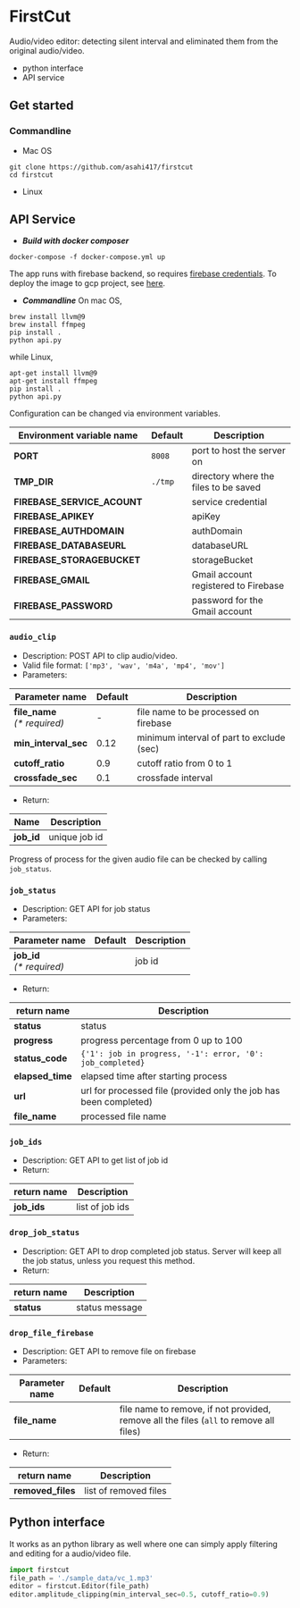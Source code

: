 # FirstCut
Audio/video editor: detecting silent interval and eliminated them from the original audio/video.
- python interface
- API service

## Get started
### Commandline
- Mac OS
```shell script
git clone https://github.com/asahi417/firstcut
cd firstcut
```
- Linux

## API Service
- ***Build with docker composer***

```shell script
docker-compose -f docker-compose.yml up
```

The app runs with firebase backend, so requires [firebase credentials](FIREBASE.md).
To deploy the image to gcp project, see [here](DEPLOY_GCP.md).

- ***Commandline***
On mac OS, 
```shell script
brew install llvm@9
brew install ffmpeg
pip install .
python api.py
```
while Linux, 

```shell script
apt-get install llvm@9
apt-get install ffmpeg
pip install .
python api.py
``` 

Configuration can be changed via environment variables. 

| Environment variable name  | Default | Description                                                                                         |
| -------------------------- | ------- | --------------------------------------------------------------------------------------------------- |
| **PORT**                   | `8008`  | port to host the server on                                                                          |
| **TMP_DIR**                | `./tmp` | directory where the files to be saved |
| **FIREBASE_SERVICE_ACOUNT**|         | service credential |
| **FIREBASE_APIKEY**        |         | apiKey |
| **FIREBASE_AUTHDOMAIN**    |         | authDomain |
| **FIREBASE_DATABASEURL**   |         | databaseURL |
| **FIREBASE_STORAGEBUCKET** |         | storageBucket |
| **FIREBASE_GMAIL**         |         | Gmail account registered to Firebase |
| **FIREBASE_PASSWORD**      |         | password for the Gmail account |


### `audio_clip`
- Description: POST API to clip audio/video.
- Valid file format: `['mp3', 'wav', 'm4a', 'mp4', 'mov']`
- Parameters:

| Parameter name                            | Default              | Description                           |
| ----------------------------------------- | -------------------- | ------------------------------------- |
| **file_name**<br />_(\* required)_        |  -                   | file name to be processed on firebase |
| **min_interval_sec**                      | 0.12                 | minimum interval of part to exclude (sec) |
| **cutoff_ratio**                          | 0.9                  | cutoff ratio from 0 to 1 |
| **crossfade_sec**                         | 0.1                  | crossfade interval |
 
- Return:

| Name       | Description                                     |
| ---------- | ----------------------------------------------- |
| **job_id** | unique job id  |

Progress of process for the given audio file can be checked by calling `job_status`. 

### `job_status`
- Description: GET API for job status
- Parameters:

| Parameter name                  | Default | Description                                                                         |
| ------------------------------- | ------- | ----------------------------------------------------------------------------------- |
| **job_id**<br />_(\* required)_ |         | job id |

- Return:

| return name         | Description                                     |
| ------------------- | ----------------------------------------------- |
| **status**          | status |
| **progress**        | progress percentage from 0 up to 100 |
| **status_code**     | `{'1': job in progress, '-1': error, '0': job_completed}` |
| **elapsed_time**    | elapsed time after starting process |
| **url**             | url for processed file (provided only the job has been completed) |
| **file_name**       | processed file name |


### `job_ids`
- Description: GET API to get list of job id
- Return:

| return name         | Description     |
| ------------------- | --------------- |
| **job_ids**         | list of job ids |


### `drop_job_status`
- Description: GET API to drop completed job status. Server will keep all the job status, unless you request this method. 
- Return:

| return name         | Description    |
| ------------------- | -------------- |
| **status**          | status message |

### `drop_file_firebase`
- Description: GET API to remove file on firebase 
- Parameters:

| Parameter name   | Default | Description                                                                         |
| ---------------- | ------- | ----------------------------------------------------------------------------------- |
| **file_name**    |         | file name to remove, if not provided, remove all the files (`all` to remove all files) |


- Return:

| return name         | Description           |
| ------------------- | --------------------- |
| **removed_files**   | list of removed files |


## Python interface
It works as an python library as well where one can simply apply filtering and editing for a audio/video file.  

```python
import firstcut
file_path = './sample_data/vc_1.mp3'
editor = firstcut.Editor(file_path)
editor.amplitude_clipping(min_interval_sec=0.5, cutoff_ratio=0.9)
```
